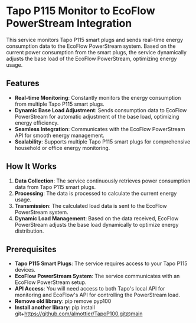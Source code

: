 # Tapo P115 Monitor to EcoFlow PowerStream Integration

This service monitors Tapo P115 smart plugs and sends real-time energy consumption data to the EcoFlow PowerStream system. Based on the current power consumption from the smart plugs, the service dynamically adjusts the base load of the EcoFlow PowerStream, optimizing energy usage.

## Features

- **Real-time Monitoring**: Constantly monitors the energy consumption from multiple Tapo P115 smart plugs.
- **Dynamic Base Load Adjustment**: Sends consumption data to EcoFlow PowerStream for automatic adjustment of the base load, optimizing energy efficiency.
- **Seamless Integration**: Communicates with the EcoFlow PowerStream API for smooth energy management.
- **Scalability**: Supports multiple Tapo P115 smart plugs for comprehensive household or office energy monitoring.

## How It Works

1. **Data Collection**: The service continuously retrieves power consumption data from Tapo P115 smart plugs.
2. **Processing**: The data is processed to calculate the current energy usage.
3. **Transmission**: The calculated load data is sent to the EcoFlow PowerStream system.
4. **Dynamic Load Management**: Based on the data received, EcoFlow PowerStream adjusts the base load dynamically to optimize energy distribution.

## Prerequisites

- **Tapo P115 Smart Plugs**: The service requires access to your Tapo P115 devices.
- **EcoFlow PowerStream System**: The service communicates with an EcoFlow PowerStream setup.
- **API Access**: You will need access to both Tapo's local API for monitoring and EcoFlow's API for controlling the PowerStream load.
- **Remove old library**: pip remove pyp100
- **Install another library**: pip install git+https://github.com/almottier/TapoP100.git@main

